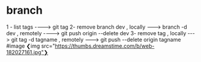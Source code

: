 # branch
1 - list tags ----> git tag
2- remove branch dev ,
locally ---> branch -d dev , remotely ----> git push origin --delete dev
3- remove tag ,
locally ---> git tag -d tagname , remotely ---> git push --delete origin tagname
#image
❮img src="https://thumbs.dreamstime.com/b/web-182027161.jpg"❯

